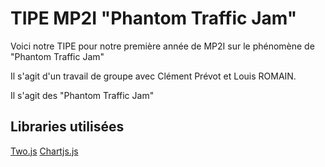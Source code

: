 # TIPE MP2I "Phantom Traffic Jam"

Voici notre TIPE pour notre première année de MP2I sur le phénomène de "Phantom Traffic Jam"

Il s'agit d'un travail de groupe avec Clément Prévot et Louis ROMAIN.

Il s'agit des "Phantom Traffic Jam"

## Libraries utilisées

[Two.js](https://two.js.org/)
[Chartjs.js](https://www.chartjs.org/)
